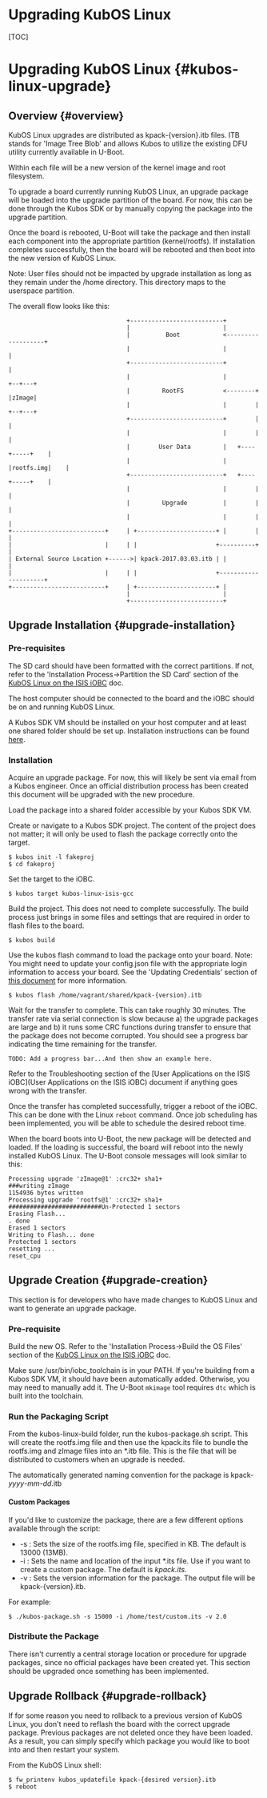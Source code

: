 # Upgrading KubOS Linux

[TOC]

# Upgrading KubOS Linux {#kubos-linux-upgrade}

## Overview {#overview}

KubOS Linux upgrades are distributed as kpack-{version}.itb files. ITB stands for 'Image Tree Blob' and allows Kubos to utilize the existing DFU utility currently available in U-Boot.

Within each file will be a new version of the kernel image and root filesystem.

To upgrade a board currently running KubOS Linux, an upgrade package will be loaded into the upgrade partition of the board. For now, this can be done through the Kubos SDK or by 
manually copying the package into the upgrade partition.

Once the board is rebooted, U-Boot will take the package and then install each component into the appropriate partition (kernel/rootfs). If installation completes successfully, then
the board will be rebooted and then boot into the new version of KubOS Linux.

Note: User files should not be impacted by upgrade installation as long as they remain under the /home directory. This directory maps to the userspace partition.

The overall flow looks like this:

                                     +--------------------------+
                                     |                          |
                                     |          Boot            <-------------------+
                                     |                          |                   |
                                     +--------------------------+                   |
                                     |                          |                +--+---+
                                     |         RootFS           <--------+       |zImage|
                                     |                          |        |       +--+---+
                                     +--------------------------+        |          |
                                     |                          |        |          |
                                     |        User Data         |   +----+-----+    |
                                     |                          |   |rootfs.img|    |
                                     +--------------------------+   +----+-----+    |
                                     |                          |        |          |
                                     |         Upgrade          |        |          |
                                     |                          |        |          |
    +--------------------------+     | +----------------------+ |        |          |
    |                          |     | |                      +----------+          |
    | External Source Location +------>| kpack-2017.03.03.itb | |                   |
    |                          |     | |                      +---------------------+
    +--------------------------+     | +----------------------+ |
                                     |                          |
                                     +--------------------------+


## Upgrade Installation {#upgrade-installation}

### Pre-requisites

The SD card should have been formatted with the correct partitions. If not, refer to the 'Installation Process->Partition the SD Card' section
of the [KubOS Linux on the ISIS iOBC](docs/kubos-linux-on-iobc.md) doc.

The host computer should be connected to the board and the iOBC should be on and running KubOS Linux. 

A Kubos SDK VM should be installed on your host computer and at least one shared folder should be set up.  Installation instructions can be found [here](docs/sdk-installing.md).

### Installation

Acquire an upgrade package. For now, this will likely be sent via email from a Kubos engineer.  Once an official distribution process has been created
this document will be upgraded with the new procedure.

Load the package into a shared folder accessible by your Kubos SDK VM.

Create or navigate to a Kubos SDK project.  The content of the project does not matter; it will only be used to flash the package correctly onto the target.
    
    $ kubos init -l fakeproj
    $ cd fakeproj

Set the target to the iOBC.

    $ kubos target kubos-linux-isis-gcc
    
Build the project. This does not need to complete successfully. The build process just brings in some files and settings that are required in order to flash files to the board.

    $ kubos build

Use the kubos flash command to load the package onto your board. Note: You might need to update your config.json file with the appropriate login information to access your board.  See the 'Updating Credentials' section of [this document](docs/user-app-on-iobc.md)
    for more information. 
    
    $ kubos flash /home/vagrant/shared/kpack-{version}.itb
    
Wait for the transfer to complete. This can take roughly 30 minutes. The transfer rate via serial connection is slow because a) the upgrade packages are large and b) it runs some CRC functions during
transfer to ensure that the package does not become corrupted. You should see a progress bar indicating the time remaining for the transfer.

    TODO: Add a progress bar...And then show an example here.
    
Refer to the Troubleshooting section of the [User Applications on the ISIS iOBC](User Applications on the ISIS iOBC) document if anything goes wrong with the transfer.

Once the transfer has completed successfully, trigger a reboot of the iOBC. This can be done with the Linux `reboot` command. Once job scheduling has been implemented, you will be
able to schedule the desired reboot time. 

When the board boots into U-Boot, the new package will be detected and loaded. If the loading is successful, the board will reboot into the newly installed KubOS Linux. The U-Boot console messages
will look similar to this:

    Processing upgrade 'zImage@1' :crc32+ sha1+ 
    ###writing zImage
    1154936 bytes written
    Processing upgrade 'rootfs@1' :crc32+ sha1+ 
    ##########################Un-Protected 1 sectors
    Erasing Flash...
    . done
    Erased 1 sectors
    Writing to Flash... done
    Protected 1 sectors
    resetting ...
    reset_cpu

## Upgrade Creation {#upgrade-creation}

This section is for developers who have made changes to KubOS Linux and want to generate an upgrade package.

### Pre-requisite 

Build the new OS.
Refer to the 'Installation Process->Build the OS Files' section of the [KubOS Linux on the ISIS iOBC](docs/kubos-linux-on-iobc.md) doc.

Make sure /usr/bin/iobc_toolchain is in your PATH. If you're building from a Kubos SDK VM, it should have been automatically added.
Otherwise, you may need to manually add it. The U-Boot `mkimage` tool requires `dtc` which is built into the toolchain.

### Run the Packaging Script

From the kubos-linux-build folder, run the kubos-package.sh script. This will create the rootfs.img file and then use the kpack.its file
to bundle the rootfs.img and zImage files into an *.itb file. This is the file that will be distributed to customers when an upgrade is needed.

The automatically generated naming convention for the package is kpack-_yyyy_-_mm_-_dd_.itb

#### Custom Packages

If you'd like to customize the package, there are a few different options available through the script:

- -s : Sets the size of the rootfs.img file, specified in KB. The default is 13000 (13MB).
- -i : Sets the name and location of the input *.its file. Use if you want to create a custom package.  The default is _kpack.its_.
- -v : Sets the version information for the package. The output file will be kpack-{version}.itb.

For example:

    $ ./kubos-package.sh -s 15000 -i /home/test/custom.its -v 2.0

### Distribute the Package

There isn't currently a central storage location or procedure for upgrade packages, since no official packages have been created yet. This
section should be upgraded once something has been implemented. 

## Upgrade Rollback {#upgrade-rollback}

If for some reason you need to rollback to a previous version of KubOS Linux, you don't need to reflash the board with the correct upgrade package.
Previous packages are not deleted once they have been loaded. As a result, you can simply specify which package you would like to boot into and then 
restart your system.

From the KubOS Linux shell:

    $ fw_printenv kubos_updatefile kpack-{desired version}.itb
    $ reboot
